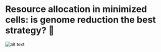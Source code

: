 # Resource allocation in minimized cells: is genome reduction the best strategy? 🧬



![alt text](https://github.com/utrillalab/proteomeVSgenome/raw/main/docs/Main_figure.png)
